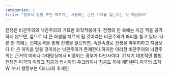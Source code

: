 ```yaml
---
categories: j
title: "정욱식 칼럼 푸틴 핵무기는 사용하는 순간 가치를 잃는다는 것 깨달아야"
---
```

전쟁은 비관주의와 낙관주의의 기묘한 화학작용이다. 전쟁의 한 축에는 지금 적을 공격하지 않으면, 앞으로 더 큰 희생을 치르게 될 것이라는 비관주의가 똬리를 틀고 있다. 다른 한 축에는 선제공격을 통해 전쟁을 일으키면, 속전속결로 전쟁을 마무리하고 지금보다 더 큰 이익을 얻을 것이라는 낙관주의가 존재한다.하지만 이러한 비관주의와 낙관주의는 근거의 미비나 과대망상에서 비롯되는 경우가 다반사이다. 21세기 대표적인 불법 전쟁인 미국의 이라크 침공과 러시아의 우크라이나 침공도 이에 해당된다.미국의 조지 W. 부시 행정부는 이라크의 후세인